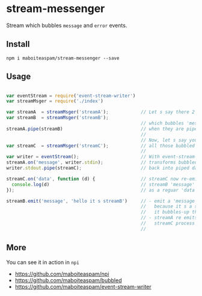 # stream-messenger

Stream which bubbles `message` and `error` events.

## Install

	npm i maboiteaspam/stream-messenger --save

## Usage

```js

var eventStream = require('event-stream-writer')
var streamMsger = require('./index')

var streamA  = streamMsger('streamA');            // Let s say there 2 stream-messenger,
var streamB  = streamMsger('streamB');
                                                  // which bubbles 'message' events,
streamA.pipe(streamB)                             // when they are piped together.
                                                  //
                                                  // Now, let s say you want to process,
var streamC  = streamMsger('streamC');            // all those bubbled events into a new stream.
                                                  //
var writer = eventStream();                       // With event-stream-writer
streamA.on('message', writer.stdin);              // transforms bubbled 'message' events
writer.stdout.pipe(streamC);                      // back into piped data

streamC.on('data', function (d) {                 // streamC now re-emits
  console.log(d)                                  // streamB 'message' events
});                                               // as a reguar 'data' event.

streamB.emit('message', 'hello it s streamB')     // - emit a 'message' event from streamB,
                                                  //   because it s a stream-messenger,
                                                  //   it bubbles-up the event to streamA.
                                                  // - streamA re emits into streamC,
                                                  //   streamC process streamA's events.
                                                  //
```

## More

You can see it in action in `npi`

- https://github.com/maboiteaspam/npi
- https://github.com/maboiteaspam/bubbled
- https://github.com/maboiteaspam/event-stream-writer
